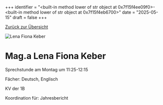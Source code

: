 
+++
identifier = "<built-in method lower of str object at 0x7f15f4ee09f0>-<built-in method lower of str object at 0x7f15f4eb6700>"
date = "2025-05-15"
draft = false
+++

 [Zurück zur Übersicht](/schule/personen/)

<div class="row">
<div class="column">
<img src="/images/personal/Keber.jpg" alt="Lena Fiona Keber"> 
</div>
<div class="column">

# Mag.a Lena Fiona Keber 

Sprechstunde am Montag um 11:25-12:15

Fächer: Deutsch,  Englisch

KV der 1B









Koordination für: Jahresbericht

</div>
</div> 

